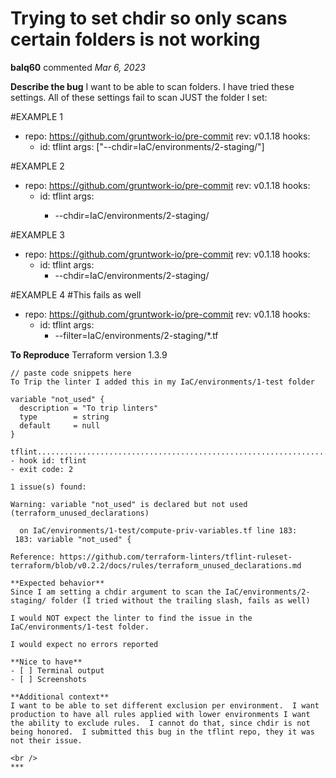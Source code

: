 # Trying to set chdir so only scans certain folders is not working

**balq60** commented *Mar 6, 2023*

<!--
Have any questions? Check out the contributing docs at https://gruntwork.notion.site/Gruntwork-Coding-Methodology-02fdcd6e4b004e818553684760bf691e,
or ask in this issue and a Gruntwork core maintainer will be happy to help :)
-->

**Describe the bug**
I want to be able to scan folders. I have tried these settings.  All of these settings fail to scan JUST the folder I set:

#EXAMPLE 1
 - repo: https://github.com/gruntwork-io/pre-commit
   rev: v0.1.18
   hooks:
     - id: tflint
       args: ["--chdir=IaC/environments/2-staging/"]
    
#EXAMPLE 2
 - repo: https://github.com/gruntwork-io/pre-commit
   rev: v0.1.18
   hooks:
     - id: tflint
       args:
         - >
           --chdir=IaC/environments/2-staging/

#EXAMPLE 3
- repo: https://github.com/gruntwork-io/pre-commit
  rev: v0.1.18
  hooks:
    - id: tflint
      args: 
        - --chdir=IaC/environments/2-staging/
		
#EXAMPLE 4
#This fails as well
- repo: https://github.com/gruntwork-io/pre-commit
  rev: v0.1.18
  hooks:
    - id: tflint
      args: 
        - --filter=IaC/environments/2-staging/*.tf


**To Reproduce**
Terraform version 1.3.9

```hcl
// paste code snippets here
To Trip the linter I added this in my IaC/environments/1-test folder

variable "not_used" {
  description = "To trip linters"
  type        = string
  default     = null
}

tflint...................................................................Failed
- hook id: tflint
- exit code: 2

1 issue(s) found:

Warning: variable "not_used" is declared but not used (terraform_unused_declarations)

  on IaC/environments/1-test/compute-priv-variables.tf line 183:
 183: variable "not_used" {

Reference: https://github.com/terraform-linters/tflint-ruleset-terraform/blob/v0.2.2/docs/rules/terraform_unused_declarations.md

**Expected behavior**
Since I am setting a chdir argument to scan the IaC/environments/2-staging/ folder (I tried without the trailing slash, fails as well)

I would NOT expect the linter to find the issue in the IaC/environments/1-test folder.

I would expect no errors reported

**Nice to have**
- [ ] Terminal output
- [ ] Screenshots

**Additional context**
I want to be able to set different exclusion per environment.  I want production to have all rules applied with lower environments I want the ability to exclude rules.  I cannot do that, since chdir is not being honored.  I submitted this bug in the tflint repo, they it was not their issue.

<br />
***


